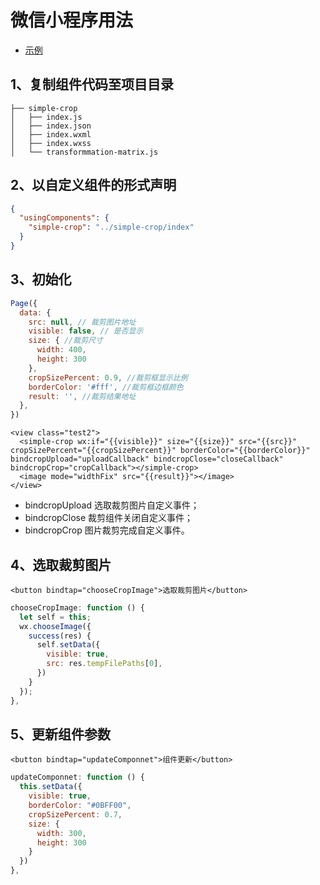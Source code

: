 # 微信小程序用法

- [示例](examples/wechat)

## 1、复制组件代码至项目目录

```
├── simple-crop
│   ├── index.js
│   ├── index.json
│   ├── index.wxml
│   ├── index.wxss
│   └── transformmation-matrix.js 
```

## 2、以自定义组件的形式声明

```json
{
  "usingComponents": {
    "simple-crop": "../simple-crop/index"
  }
}
```

## 3、初始化

```javascript
Page({
  data: {
    src: null, // 裁剪图片地址
    visible: false, // 是否显示
    size: { //裁剪尺寸
      width: 400,
      height: 300
    },
    cropSizePercent: 0.9, //裁剪框显示比例
    borderColor: '#fff', //裁剪框边框颜色
    result: '', //裁剪结果地址
  },
})
```

```wxml
<view class="test2">
  <simple-crop wx:if="{{visible}}" size="{{size}}" src="{{src}}" cropSizePercent="{{cropSizePercent}}" borderColor="{{borderColor}}" bindcropUpload="uploadCallback" bindcropClose="closeCallback" bindcropCrop="cropCallback"></simple-crop>
  <image mode="widthFix" src="{{result}}"></image>
</view>
```

- bindcropUpload 选取裁剪图片自定义事件；
- bindcropClose 裁剪组件关闭自定义事件；
- bindcropCrop 图片裁剪完成自定义事件。

## 4、选取裁剪图片

```wxml
<button bindtap="chooseCropImage">选取裁剪图片</button>
```

```javascript
chooseCropImage: function () {
  let self = this;
  wx.chooseImage({
    success(res) {
      self.setData({
        visible: true,
        src: res.tempFilePaths[0],
      })
    }
  });
},
```

## 5、更新组件参数

```wxml
<button bindtap="updateComponnet">组件更新</button>
```

```javascript
updateComponnet: function () {
  this.setData({
    visible: true,
    borderColor: "#0BFF00",
    cropSizePercent: 0.7,
    size: {
      width: 300,
      height: 300
    }
  })
},
```

